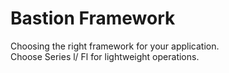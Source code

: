 # Bastion Framework
Choosing the right framework for your application.  
  Choose Series l/ Fl for lightweight operations.

